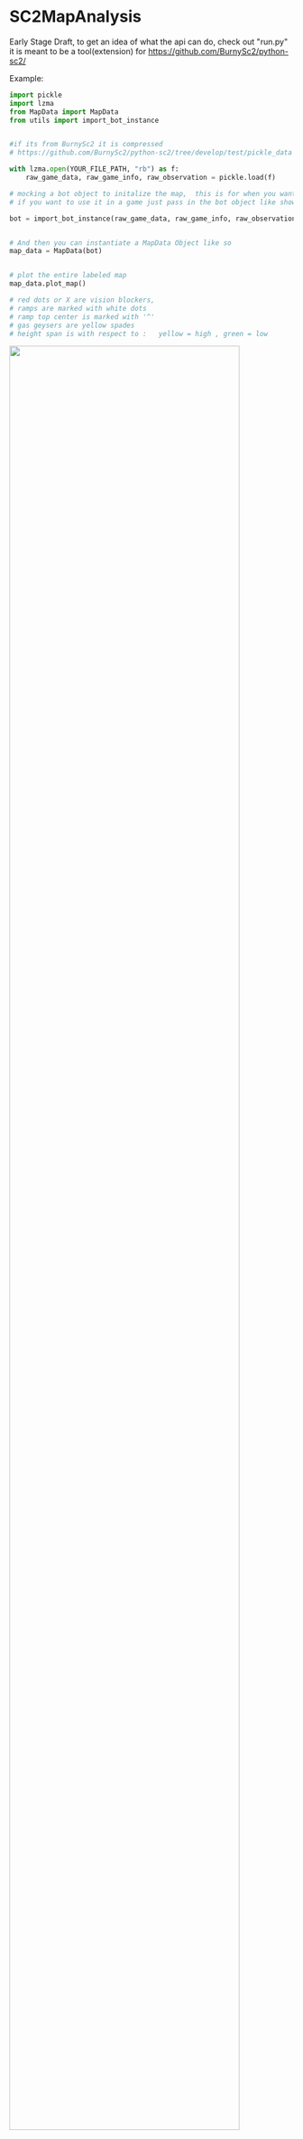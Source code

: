 # SC2MapAnalysis

Early Stage Draft, 
to get an idea of what the api can do,  check out "run.py" 
it is meant to be a tool(extension) for https://github.com/BurnySc2/python-sc2/


Example:
```python
import pickle
import lzma
from MapData import MapData
from utils import import_bot_instance


#if its from BurnySc2 it is compressed
# https://github.com/BurnySc2/python-sc2/tree/develop/test/pickle_data

with lzma.open(YOUR_FILE_PATH, "rb") as f:
    raw_game_data, raw_game_info, raw_observation = pickle.load(f)

# mocking a bot object to initalize the map,  this is for when you want to do this while not in a game,  
# if you want to use it in a game just pass in the bot object like shown below 

bot = import_bot_instance(raw_game_data, raw_game_info, raw_observation)


# And then you can instantiate a MapData Object like so
map_data = MapData(bot)


# plot the entire labeled map
map_data.plot_map()

# red dots or X are vision blockers,
# ramps are marked with white dots 
# ramp top center is marked with '^'
# gas geysers are yellow spades 
# height span is with respect to :   yellow = high , green = low
```
<img src="https://user-images.githubusercontent.com/40754127/86603152-520bb300-bfac-11ea-9334-51c7a5c4ff89.png" width="90%"></img> 
```python
# isolate a region,  plot it's polygon
map_data.regions[9].polygon.plot()
```
<img src="https://user-images.githubusercontent.com/40754127/86603172-5768fd80-bfac-11ea-9104-21426531208e.png" width="90%"></img> 

```python
# you can also inspect the perimeter
map_data.regions[9].plot_perimeter()

```
<img src="https://user-images.githubusercontent.com/40754127/86603164-5637d080-bfac-11ea-94f5-9ab72cf59bcb.png" width="90%"></img> 
